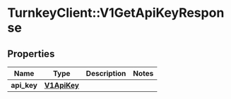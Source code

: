 # TurnkeyClient::V1GetApiKeyResponse

## Properties
Name | Type | Description | Notes
------------ | ------------- | ------------- | -------------
**api_key** | [**V1ApiKey**](V1ApiKey.md) |  | 

